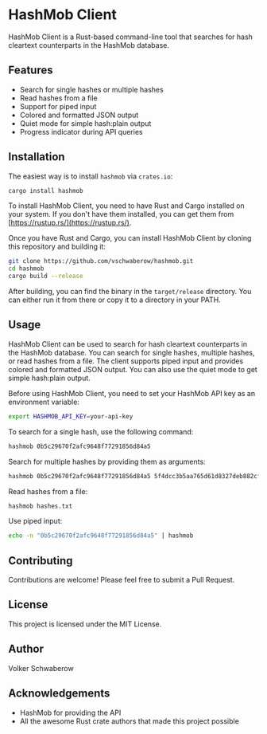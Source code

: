 # HashMob Client

HashMob Client is a Rust-based command-line tool that searches for hash cleartext counterparts in the HashMob database.

## Features

- Search for single hashes or multiple hashes
- Read hashes from a file
- Support for piped input
- Colored and formatted JSON output
- Quiet mode for simple hash:plain output
- Progress indicator during API queries

## Installation

The easiest way is to install ```hashmob``` via ```crates.io```:

```bash
cargo install hashmob
```

To install HashMob Client, you need to have Rust and Cargo installed on your system. If you don't have them installed, you can get them from [https://rustup.rs/](https://rustup.rs/).

Once you have Rust and Cargo, you can install HashMob Client by cloning this repository and building it:

```bash
git clone https://github.com/vschwaberow/hashmob.git
cd hashmob
cargo build --release
```

After building, you can find the binary in the `target/release` directory. You can either run it from there or copy it to a directory in your PATH.

## Usage

HashMob Client can be used to search for hash cleartext counterparts in the HashMob database. You can search for single hashes, multiple hashes, or read hashes from a file. The client supports piped input and provides colored and formatted JSON output. You can also use the quiet mode to get simple hash:plain output.

Before using HashMob Client, you need to set your HashMob API key as an environment variable:

```bash
export HASHMOB_API_KEY=your-api-key
```

To search for a single hash, use the following command:

```bash
hashmob 0b5c29670f2afc9648f77291856d84a5
```

Search for multiple hashes by providing them as arguments:

```bash
hashmob 0b5c29670f2afc9648f77291856d84a5 5f4dcc3b5aa765d61d8327deb882cf99
```

Read hashes from a file:

```bash
hashmob hashes.txt
```

Use piped input:

```bash 
echo -n "0b5c29670f2afc9648f77291856d84a5" | hashmob
```

## Contributing
Contributions are welcome! Please feel free to submit a Pull Request.

## License
This project is licensed under the MIT License.

## Author
Volker Schwaberow

## Acknowledgements

* HashMob for providing the API
* All the awesome Rust crate authors that made this project possible
